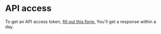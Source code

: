 # API access

To get an API access token, [fill out this form.](https://forms.gle/gtrpgHc8ySJDE2ms5) You'll get a response within a day.
